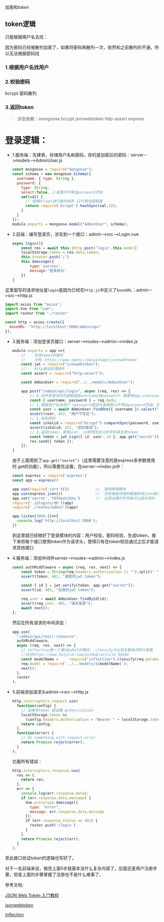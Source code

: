 加密和token





## token逻辑

只能根据用户名去找：

因为密码已经被散列加密了，如果将密码再散列一次，依然和之前散列的不通，所以无法根据密码找

### 1.根据用户名找用户

### 2.校验密码

bcrypt 密码散列

### 3.返回token

> 涉及依赖：mongoose bcrypt jsonwebtoken http-assert express

<h1>登录逻辑：</h1>

- 1.服务端：先建表，存储用户名和密码，存的是加密后的密码：server-->models-->AdminUser.js

  ```javascript
  const mongoose = require("mongoose");
  const schema = new mongoose.Schema({
    username: { type: String },
    password: {
      type: String,
      select:false, //查表时不带出password字段
      set(val) {
        // 使用bcrypt进行散列保存 12代表加密程度
        return require('bcrypt').hashSync(val,12);
      }
    }
  });
  module.exports = mongoose.model("AdminUser", schema);
  ```

- 2.前端：编写登录页，涉及到一个接口：admin-->src-->Login.vue

  ```javascript
  async login(){
      const res = await this.$http.post('login',this.model)
      localStorage.token = res.data.token;
      this.$router.push('/')
      this.$message({
          type:'success',
          message:'登录成功'
      })
  }
  ```
  

这里面写的请求地址是`login`是因为已经在`http.js`中定义了`baseURL`：admin-->src-->http.js

  ```javascript
  import axios from "axios";
  import Vue from "vue";
  import router from "./router"
  
  const http = axios.create({
    baseURL: "http://localhost:3000/admin/api"
  });
  ```

- 3.服务端：添加登录页接口：server-->routes-->admin-->index.js

  ```javascript
  module.exports = app =>{
      //	生成token的插件
      //	文档：https://www.npmjs.com/package/jsonwebtoken
      const jwt = require("jsonwebtoken");
      //	http错误处理插件
      const assert = require("http-assert");
  
      const AdminUser = require("../../models/AdminUser");
  
      app.post("/admin/api/login", async (req, res) => {
          // 0.将所有请求的内容赋值给username和password，需要做app.use(express.json())处理
          const { username, password } = req.body;
          // 1.根据用户名找用户 +password是因为查表默认不带出password字段，而这里需要
          const user = await AdminUser.findOne({ username }).select("+password");
          assert(user, 422, "用户不存在");
          // 2.校验密码
          const isValid = require("bcrypt").compareSync(password, user.password);
          assert(isValid, 422, "密码错误");
          // 3.返回token，使用user._id和预先定义的字符串生成token
          const token = jwt.sign({ id: user._id }, app.get("secret"));
          res.send({ token });
      });
  }
  ```

  由于上面用到了`app.get("secret")`（这里需要注意的是express多参数使用时.get的功能），所以需要先设置，在server-->index.js中：

  ```javascript
  const express = require('express')
  const app = express()
  
  app.use(require('cors')())			//  使用跨域模块
  app.use(express.json())				//	将前端给后端的数据转成json格式，否则没有req.body
  app.set('secret','fdfdashjkhu')		//  这里设置的字符串可以是任意的
  require('./plugins/db')(app)
  require('./routes/admin')(app)
  
  app.listen(3000,()=>{
    console.log('http://localhost:3000');
  })
  ```

  到这里就已经做好了登录模块的内容：用户校验，密码校验，生成token，接下来将每个接口使用token作为请求头，使得只有在token校验通过之后才能请求其他接口

- 4.服务端：添加中间件server-->routes-->admin-->index.js

  ```javascript
  const authMiddleware = async (req, res, next) => {
      const token = String(req.headers.authorization || "").split(" ").pop();
      assert(token, 401, "请提供jwt token");
      
      const { id } = jwt.verify(token, app.get("secret"));
      assert(id, 401, "无效的jwt token");
  
      req.user = await AdminUser.findById(id);
      assert(req.user, 401, "请先登录");
      await next();
  };
  ```

  然后在所有请求的中间添加：

  ```javascript
  app.use(
    "/admin/api/rest/:resource",
    authMiddleware,
    async (req, res, next) => {
      // inflection是一个类似babel的模块，.classify可以将复数单词转为单数
      //详见https://www.helplib.com/GitHub/article_94504
      const modelName =     require("inflection").classify(req.params.resource);
      req.model = require(`../../models/${modelName}`);
      next();
    },
    router
  );
  ```

- 5.前端添加请求头admin-->src-->http.js

  ```javascript
  http.interceptors.request.use(
    function(config) {
      // 如果有token 就设置 Authorization
      localStorage.token &&
        (config.headers.Authorization = "Bearer " + localStorage.token || "");
      return config;
    },
    function(error) {
      // Do something with request error
      return Promise.reject(error);
    }
  );
  ```

  拦截所有错误：

  ```javascript
  http.interceptors.response.use(
    res => {
      return res;
    },
    err => {
      console.log(err.response.data);
      if (err.response.data.message) {
        Vue.prototype.$message({
          type: "error",
          message: err.response.data.message
        });
        if (err.response.status == 401) {
          router.push('/login')
        }
      }
      return Promise.reject(err);
    }
  );
  ```



至此接口验证token的逻辑也写好了。

对于一名前端来说，做完上面5步就基本没什么复杂内容了，后面还差用户注册步骤，但是上面的步骤掌握了注册也不是什么难事了。

参考文档:

[JSON Web Token 入门教程](<http://www.ruanyifeng.com/blog/2018/07/json_web_token-tutorial.html>)

[jsonwebtoken](<https://www.npmjs.com/package/jsonwebtoken>)

[inflection](<https://www.npmjs.com/package/inflection>)